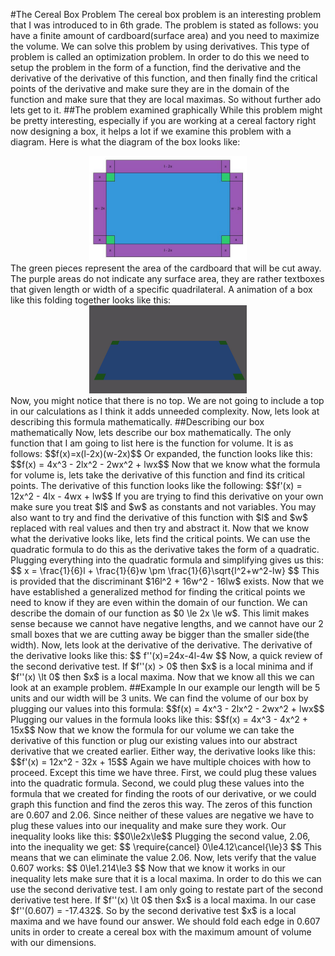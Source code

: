 #The Cereal Box Problem
The cereal box problem is an interesting problem that I was introduced to in 6th grade. The problem is stated as follows: you have a finite amount of cardboard(surface area) and you need to maximize the volume. We can solve this problem by using derivatives. This type of problem is called an optimization problem. In order to do this we need to setup the problem in the form of a function, find the derivative and the derivative of the derivative of this function, and then finally find the critical points of the derivative and make sure they are in the domain of the function and make sure that they are local maximas. So without further ado lets get to it.
##The problem examined graphically
While this problem might be pretty interesting, especially if you are working at a cereal factory right now designing a box, it helps a lot if we examine this problem with a diagram. Here is what the diagram of the box looks like:
<center>
<img src="../images/diagram1.jpg" style="width:50%;height:50%;"/>
</center>
The green pieces represent the area of the cardboard that will be cut away. The purple areas do not indicate any surface area, they are rather textboxes that given length or width of a specific quadrilateral. A animation of a box like this folding together looks like this:
<center>
<img src="../images/gif1.gif" style="width:50%;height:50%;"/>
</center>
Now, you might notice that there is no top. We are not going to include a top in our calculations as I think it adds unneeded complexity. Now, lets look at describing this formula mathematically.
##Describing our box mathematically
Now, lets describe our box mathematically. The only function that I am going to list here is the function for volume. It is as follows:
$$f(x)=x(l-2x)(w-2x)$$
Or expanded, the function looks like this:
$$f(x) = 4x^3 - 2lx^2 - 2wx^2 + lwx$$
Now that we know what the formula for volume is, lets take the derivative of this function and find its critical points. The derivative of this function looks like the following:
$$f'(x) = 12x^2 - 4lx - 4wx + lw$$
If you are trying to find this derivative on your own make sure you treat $l$ and $w$ as constants and not variables. You may also want to try and find the derivative of this function with $l$ and $w$ replaced with real values and then try and abstract it. Now that we know what the derivative looks like, lets find the critical points. We can use the quadratic formula to do this as the derivative takes the form of a quadratic. Plugging everything into the quadratic formula and simplifying gives us this:
$$
x = \frac{1}{6}l + \frac{1}{6}w \pm \frac{1}{6}\sqrt{l^2+w^2-lw}
$$
This is provided that the discriminant $16l^2 + 16w^2 - 16lw$ exists. Now that we have established a generalized method for finding the critical points we need to know if they are even within the domain of our function.
We can describe the domain of our function as $0 \le 2x \le w$. This limit makes sense because we cannot have negative lengths, and we cannot have our 2 small boxes that we are cutting away be bigger than the smaller side(the width). Now, lets look at the derivative of the derivative. The derivative of the derivative looks like this:
$$
f''(x)=24x-4l-4w
$$
Now, a quick review of the second derivative test. If $f''(x) > 0$ then $x$ is a local minima and if $f''(x) \lt 0$ then $x$ is a local maxima. Now that we know all this we can look at an example problem.
##Example
In our example our length will be 5 units and our width will be 3 units. We can find the volume of our box by plugging our values into this formula:
$$f(x) = 4x^3 - 2lx^2 - 2wx^2 + lwx$$
Plugging our values in the formula looks like this:
$$f(x) = 4x^3 - 4x^2 + 15x$$
Now that we know the formula for our volume we can take the derivative of this function or plug our existing values into our abstract derivative that we created earlier. Either way, the derivative looks like this:
$$f'(x) = 12x^2 - 32x + 15$$
Again we have multiple choices with how to proceed. Except this time we have three. First, we could plug these values into the quadratic formula. Second, we could plug these values into the formula that we created for finding the roots of our derivative, or we could graph this function and find the zeros this way. The zeros of this function are 0.607 and 2.06. Since neither of these values are negative we have to plug these values into our inequality and make sure they work. Our inequality looks like this:
$$0\le2x\le$$
Plugging the second value, 2.06, into the inequality we get:
$$
\require{cancel}
0\le4.12\cancel{\le}3
$$
This means that we can eliminate the value 2.06. Now, lets verify that the value 0.607 works:
$$
0\le1.214\le3
$$
Now that we know it works in our inequality lets make sure that it is a local maxima. In order to do this we can use the second derivative test. I am only going to restate part of the second derivative test here. If $f''(x) \lt 0$ then $x$ is a local maxima. In our case $f''(0.607) = -17.432$. So by the second derivative test $x$ is a local maxima and we have found our answer. We should fold each edge in 0.607 units in order to create a cereal box with the maximum amount of volume with our dimensions.